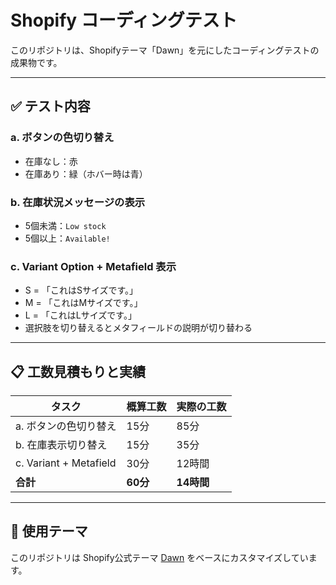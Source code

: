 # Shopify コーディングテスト

このリポジトリは、Shopifyテーマ「Dawn」を元にしたコーディングテストの成果物です。

---

## ✅ テスト内容

### a. ボタンの色切り替え
- 在庫なし：赤
- 在庫あり：緑（ホバー時は青）

### b. 在庫状況メッセージの表示
- 5個未満：`Low stock`
- 5個以上：`Available!`

### c. Variant Option + Metafield 表示
- S = 「これはSサイズです。」
- M = 「これはMサイズです。」
- L = 「これはLサイズです。」
- 選択肢を切り替えるとメタフィールドの説明が切り替わる

---

## 📋 工数見積もりと実績

| タスク | 概算工数 | 実際の工数 |
|--------|----------|------------|
| a. ボタンの色切り替え |  15分| 85分 |
| b. 在庫表示切り替え | 15分 | 35分 |
| c. Variant + Metafield | 30分 | 12時間 |
| **合計** | **60分** | **14時間** |

---

## 📎 使用テーマ

このリポジトリは Shopify公式テーマ [Dawn](https://github.com/Shopify/dawn) をベースにカスタマイズしています。
